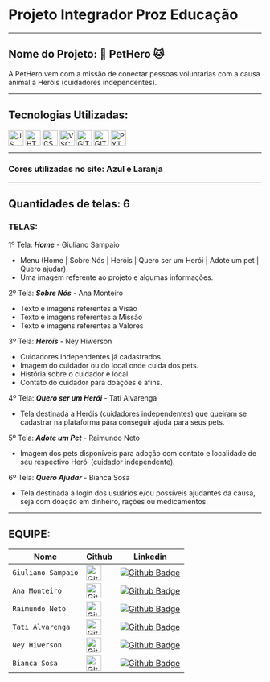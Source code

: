# Projeto Integrador Proz Educação
---

## Nome do Projeto: 🐶 PetHero 🐱

A PetHero vem com a missão de conectar pessoas voluntarias com a causa animal a Heróis (cuidadores independentes).

---

## **Tecnologias Utilizadas:**

<div style="display: inline_block">
  <img align="center" alt="JS" height="30" src="https://cdn.jsdelivr.net/gh/devicons/devicon/icons/javascript/javascript-original.svg">
  <img align="center" alt="HTML5-HUB" height="30" src="https://cdn.jsdelivr.net/gh/devicons/devicon/icons/html5/html5-original.svg">
  <img align="center" alt="CSS3" height="30" src="https://cdn.jsdelivr.net/gh/devicons/devicon/icons/css3/css3-original.svg">
  <img align="center" alt="VSCODE" height="30" src="https://cdn.jsdelivr.net/gh/devicons/devicon/icons/vscode/vscode-original.svg">
  <img align="center" alt="GIT" height="30" src="https://cdn.jsdelivr.net/gh/devicons/devicon/icons/git/git-original.svg">
  <img align="center" alt="GITHUB" height="30" src="https://cdn.jsdelivr.net/gh/devicons/devicon/icons/github/github-original.svg">
  <img align="center" alt="PYTHON" height="30" src="https://cdn.jsdelivr.net/gh/devicons/devicon/icons/python/python-original.svg">
  
</div>

---

### Cores utilizadas no site: Azul e Laranja

---

## Quantidades de telas: 6

### TELAS:

1º Tela: ***Home*** - Giuliano Sampaio

*	Menu (Home | Sobre Nós | Heróis | Quero ser um Herói | Adote um pet | Quero ajudar).
*	Uma imagem referente ao projeto e algumas informações.

2º Tela: ***Sobre Nós*** - Ana Monteiro

*	Texto e imagens referentes a Visão
*	Texto e imagens referentes a Missão
*	Texto e imagens referentes a Valores

3º Tela: ***Heróis*** - Ney Hiwerson

*	Cuidadores independentes já cadastrados.
*	Imagem do cuidador ou do local onde cuida dos pets.
*	História sobre o cuidador e local.
*	Contato do cuidador para doações e afins.


4º Tela: ***Quero ser um Herói*** - Tati Alvarenga

*	Tela destinada a Heróis (cuidadores independentes) que queiram se cadastrar na plataforma para conseguir ajuda para seus pets.

5º Tela: ***Adote um Pet*** - Raimundo Neto

 * Imagem dos pets disponíveis para adoção com contato e localidade de seu respectivo Herói (cuidador independente).

 6º Tela: ***Quero Ajudar*** - Bianca Sosa

 * Tela destinada a login dos usuários e/ou possíveis ajudantes da causa, seja com doação em dinheiro, rações ou medicamentos.

---

 ## **EQUIPE:**

| Nome | Github | Linkedin |
| --------- | --------- | --------- |
| `Giuliano Sampaio` | <a href="https://github.com/Giuliano-Sampaio"> <img height="30" alt="GitHub do Giuliano" src="https://img.shields.io/badge/-Github-000?style=flat-square&logo=Github&logoColor=white"></a> | [![Github Badge](https://img.shields.io/badge/LinkedIn-0077B5?style=for-the-badge&logo=linkedin&logoColor=white)](https://www.linkedin.com/in/giuliano-sampaio) |
| `Ana Monteiro` | <a href="https://github.com/Anamonteir0"> <img height="30" alt="GitHub da Ana" src="https://img.shields.io/badge/-Github-000?style=flat-square&logo=Github&logoColor=white"></a> | [![Github Badge](https://img.shields.io/badge/LinkedIn-0077B5?style=for-the-badge&logo=linkedin&logoColor=white)](https://www.linkedin.com/in/ana-caroline-monteiro-da-silva-65b8a4147) |
| `Raimundo Neto` | <a href="https://github.com/RaimundoNeto"> <img height="30" alt="GitHub do Raimundo " src="https://img.shields.io/badge/-Github-000?style=flat-square&logo=Github&logoColor=white"></a> | [![Github Badge](https://img.shields.io/badge/LinkedIn-0077B5?style=for-the-badge&logo=linkedin&logoColor=white)](https://www.linkedin.com/in/raimundo-rodrigues-de-moura-neto/) |
| `Tati Alvarenga` | <a href="https://github.com/TatiAlvarenga"> <img height="30" alt="GitHub da Tati" src="https://img.shields.io/badge/-Github-000?style=flat-square&logo=Github&logoColor=white"></a> | [![Github Badge](https://img.shields.io/badge/LinkedIn-0077B5?style=for-the-badge&logo=linkedin&logoColor=white)](https://www.linkedin.com/in/tati-alvarenga-29b85157/) |
| `Ney Hiwerson` | <a href="https://github.com/NeyHiwerson"> <img height="30" alt="GitHub do Ney" src="https://img.shields.io/badge/-Github-000?style=flat-square&logo=Github&logoColor=white"></a> | [![Github Badge](https://img.shields.io/badge/LinkedIn-0077B5?style=for-the-badge&logo=linkedin&logoColor=white)]() |
| `Bianca Sosa` | <a href="https://github.com/blasbianca"> <img height="30" alt="GitHub da Bianca" src="https://img.shields.io/badge/-Github-000?style=flat-square&logo=Github&logoColor=white"></a> | [![Github Badge](https://img.shields.io/badge/LinkedIn-0077B5?style=for-the-badge&logo=linkedin&logoColor=white)](https://www.linkedin.com/in/bianca-sosa-b85425127) |

